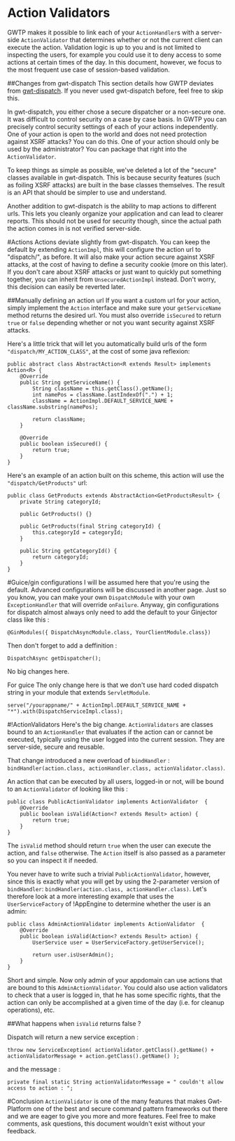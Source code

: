 # Action Validators
GWTP makes it possible to link each of your `ActionHandler`s with a server-side `ActionValidator` that determines whether or not the current client can execute the action. Validation logic is up to you and is not limited to inspecting the users, for example you could use it to deny access to some actions at certain times of the day. In this document, however, we focus to the most frequent use case of session-based validation.

##Changes from gwt-dispatch
This section details how GWTP deviates from [gwt-dispatch](http://code.google.com/p/gwt-dispatch/). If you never used gwt-dispatch before, feel free to skip this.

In gwt-dispatch, you either chose a secure dispatcher or a non-secure one. It was difficult to control security on a case by case basis. In GWTP you can precisely control security settings of each of your actions independently. One of your action is open to the world and does not need protection against XSRF attacks? You can do this. One of your action should only be used by the administrator? You can package that right into the `ActionValidator`.

To keep things as simple as possible, we've deleted a lot of the "secure" classes available in gwt-dispatch. This is because security features (such as foiling XSRF attacks) are built in the base classes themselves. The result is an API that should be simpler to use and understand.

Another addition to gwt-dispatch is the ability to map actions to different urls. This lets you cleanly organize your application and can lead to clearer reports. This should not be used for security though, since the actual path the action comes in is not verified server-side.

#Actions
Actions deviate slightly from gwt-dispatch. You can keep the default by extending `ActionImpl`, this will configure the action url to "dispatch/", as before. It will also make your action secure against XSRF attacks, at the cost of having to define a security cookie (more on this later). If you don't care about XSRF attacks or just want to quickly put something together, you can inherit from `UnsecuredActionImpl` instead. Don't worry, this decision can easily be reverted later.

##Manually defining an action url
If you want a custom url for your action, simply implement the `Action` interface and make sure your `getServiceName` method returns the desired url. You must also override `isSecured` to return `true` or `false` depending whether or not you want security against XSRF attacks.

Here's a little trick that will let you automatically build urls of the form `"dispatch/MY_ACTION_CLASS"`, at the cost of some java reflexion:


```
public abstract class AbstractAction<R extends Result> implements Action<R> {
    @Override
    public String getServiceName() {
        String className = this.getClass().getName();
        int namePos = className.lastIndexOf(".") + 1;
        className = ActionImpl.DEFAULT_SERVICE_NAME + className.substring(namePos);

        return className;
    }

    @Override
    public boolean isSecured() {
        return true;
    }
}
```

Here's an example of an action built on this scheme, this action will use the `"dispatch/GetProducts"` url:


```
public class GetProducts extends AbstractAction<GetProductsResult> {
    private String categoryId;

    public GetProducts() {}

    public GetProducts(final String categoryId) {
        this.categoryId = categoryId;
    }

    public String getCategoryId() {
        return categoryId;
    }
}
```

#Guice/gin configurations
I will be assumed here that you're using the default. Advanced configurations will be discussed in another page. Just so
 you know, you can make your own `DispatchModule` with your own `ExceptionHandler` that will override `onFailure`. Anyway, gin configurations for dispatch almost always only need to add the default to your Ginjector class like this :

`@GinModules({ DispatchAsyncModule.class, YourClientModule.class})`

Then don't forget to add a deffinition :

`DispatchAsync getDispatcher();`

No big changes here.

For guice
The only change here is that we don't use hard coded dispatch string in your module that extends `ServletModule`.

`serve("/yourappname/" + ActionImpl.DEFAULT_SERVICE_NAME + "*").with(DispatchServiceImpl.class);`

#!ActionValidators
Here's the big change. `ActionValidators` are classes bound to an `ActionHandler` that evaluates if the action can or cannot be executed, typically using the user logged into the current session. They are server-side, secure and reusable.

That change introduced a new overload of `bindHandler` : `bindHandler(action.class, actionHandler.class, actionValidator.class)`.

An action that can be executed by all users, logged-in or not, will be bound to an `ActionValidator` of looking like this :

```
public class PublicActionValidator implements ActionValidator  {
    @Override
    public boolean isValid(Action<? extends Result> action) {
        return true;
    }
}
```

The `isValid` method should return `true` when the user can execute the action, and `false` otherwise. The `Action` itself is also passed as a parameter so you can inspect it if needed.

You never have to write such a trivial `PublicActionValidator`, however, since this is exactly what you will get by using the 2-parameter version of `bindHandler`: `bindHandler(action.class, actionHandler.class)`. Let's therefore look at a more interesting example that uses the `UserServiceFactory` of !AppEngine to determine whether the user is an admin:

```
public class AdminActionValidator implements ActionValidator  {
    @Override
    public boolean isValid(Action<? extends Result> action) {
        UserService user = UserServiceFactory.getUserService();

        return user.isUserAdmin();
    }
}
```

Short and simple. Now only admin of your appdomain can use actions that are bound to this `AdminActionValidator`. You could also use action validators to check that a user is logged in, that he has some specific rights, that the action can only be accomplished at a given time of the day (i.e. for cleanup operations), etc.

##What happens when `isValid` returns false ?

Dispatch will return a new service exception :

```
throw new ServiceException( actionValidator.getClass().getName() + actionValidatorMessage + action.getClass().getName() );
```

and the message :

```
private final static String actionValidatorMessage = " couldn't allow access to action : ";
```

#Conclusion
`ActionValidator` is one of the many features that makes Gwt-Platform one of the best and secure command pattern frameworks out there and we are eager to give you more and more features. Feel free to make comments, ask questions, this document wouldn't exist without your feedback.
